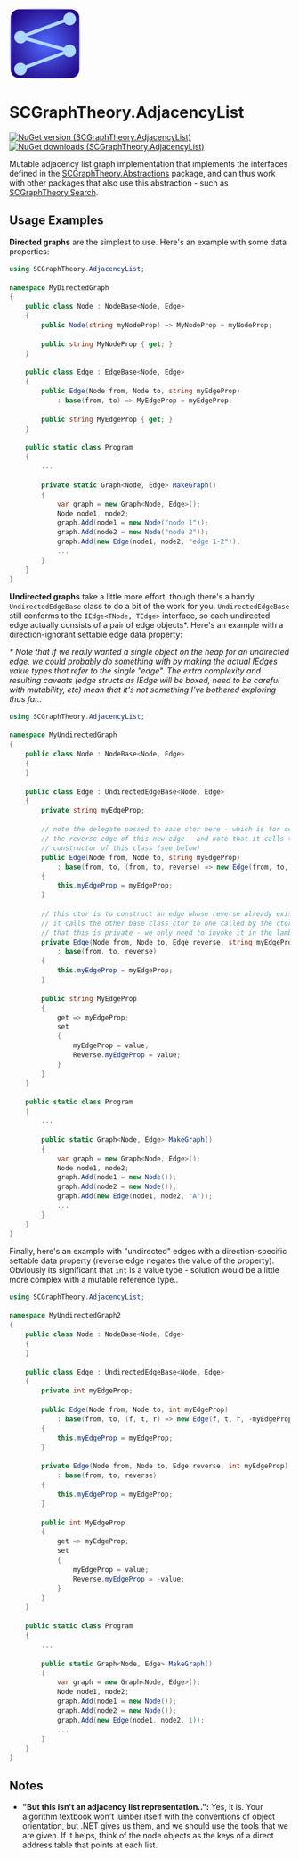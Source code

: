 ![SCGraphTheory Icon](src/AdjacencyList/SCGraphTheoryIcon.png)

# SCGraphTheory.AdjacencyList

[![NuGet version (SCGraphTheory.AdjacencyList)](https://img.shields.io/nuget/v/SCGraphTheory.AdjacencyList.svg?style=flat-square)](https://www.nuget.org/packages/SCGraphTheory.AdjacencyList/) [![NuGet downloads (SCGraphTheory.AdjacencyList)](https://img.shields.io/nuget/dt/SCGraphTheory.AdjacencyList.svg?style=flat-square)](https://www.nuget.org/packages/SCGraphTheory.AdjacencyList/)

Mutable adjacency list graph implementation that implements the interfaces defined in the [SCGraphTheory.Abstractions](https://github.com/sdcondon/SCGraphTheory.Abstractions) package, and can thus work with other packages that also use this abstraction - such as [SCGraphTheory.Search](https://github.com/sdcondon/SCGraphTheory.Search).

## Usage Examples

**Directed graphs** are the simplest to use. Here's an example with some data properties:

```csharp
using SCGraphTheory.AdjacencyList;

namespace MyDirectedGraph
{
    public class Node : NodeBase<Node, Edge>
    {
        public Node(string myNodeProp) => MyNodeProp = myNodeProp;

        public string MyNodeProp { get; }
    }

    public class Edge : EdgeBase<Node, Edge>
    {
        public Edge(Node from, Node to, string myEdgeProp)
            : base(from, to) => MyEdgeProp = myEdgeProp;

        public string MyEdgeProp { get; }
    }

    public static class Program
    {
        ...

        private static Graph<Node, Edge> MakeGraph()
        {
            var graph = new Graph<Node, Edge>();
            Node node1, node2;
            graph.Add(node1 = new Node("node 1"));
            graph.Add(node2 = new Node("node 2"));
            graph.Add(new Edge(node1, node2, "edge 1-2"));
            ...
        }
    }
}
```

**Undirected graphs** take a little more effort, though there's a handy `UndirectedEdgeBase` class to do a bit of the work for you. `UndirectedEdgeBase` still conforms to the `IEdge<TNode, TEdge>` interface, so each undirected edge actually consists of a pair of edge objects*. Here's an example with a direction-ignorant settable edge data property:

*\* Note that if we really wanted a single object on the heap for an undirected edge, we could probably do something with by making the actual IEdges value types that refer to the single "edge". The extra complexity and resulting caveats (edge structs as IEdge will be boxed, need to be careful with mutability, etc) mean that it's not something I've bothered exploring thus far..*

```csharp
using SCGraphTheory.AdjacencyList;

namespace MyUndirectedGraph
{
    public class Node : NodeBase<Node, Edge>
    {
    }

    public class Edge : UndirectedEdgeBase<Node, Edge>
    {
        private string myEdgeProp;

        // note the delegate passed to base ctor here - which is for constructing
        // the reverse edge of this new edge - and note that it calls the other
        // constructor of this class (see below)
        public Edge(Node from, Node to, string myEdgeProp)
            : base(from, to, (from, to, reverse) => new Edge(from, to, reverse, myEdgeProp))
        {
            this.myEdgeProp = myEdgeProp;
        }

        // this ctor is to construct an edge whose reverse already exists - note that
        // it calls the other base class ctor to one called by the ctor above. Also note
        // that this is private - we only need to invoke it in the lambda above.
        private Edge(Node from, Node to, Edge reverse, string myEdgeProp)
            : base(from, to, reverse)
        {
            this.myEdgeProp = myEdgeProp;
        }

        public string MyEdgeProp
        {
            get => myEdgeProp;
            set
            {
                myEdgeProp = value;
                Reverse.myEdgeProp = value;
            }
        }
    }

    public static class Program
    {
        ...

        public static Graph<Node, Edge> MakeGraph()
        {
            var graph = new Graph<Node, Edge>();
            Node node1, node2;
            graph.Add(node1 = new Node());
            graph.Add(node2 = new Node());
            graph.Add(new Edge(node1, node2, "A"));
            ...
        }
    }
}
```

Finally, here's an example with "undirected" edges with a direction-specific settable data property (reverse edge negates the value of the property). Obviously its significant that `int` is a value type - solution would be a little more complex with a mutable reference type..

```csharp
using SCGraphTheory.AdjacencyList;

namespace MyUndirectedGraph2
{
    public class Node : NodeBase<Node, Edge>
    {
    }

    public class Edge : UndirectedEdgeBase<Node, Edge>
    {
        private int myEdgeProp;

        public Edge(Node from, Node to, int myEdgeProp)
            : base(from, to, (f, t, r) => new Edge(f, t, r, -myEdgeProp))
        {
            this.myEdgeProp = myEdgeProp;
        }

        private Edge(Node from, Node to, Edge reverse, int myEdgeProp)
            : base(from, to, reverse)
        {
            this.myEdgeProp = myEdgeProp;
        }

        public int MyEdgeProp
        {
            get => myEdgeProp;
            set
            {
                myEdgeProp = value;
                Reverse.myEdgeProp = -value;
            }
        }
    }

    public static class Program
    {
        ...

        public static Graph<Node, Edge> MakeGraph()
        {
            var graph = new Graph<Node, Edge>();
            Node node1, node2;
            graph.Add(node1 = new Node());
            graph.Add(node2 = new Node());
            graph.Add(new Edge(node1, node2, 1));
            ...
        }
    }
}
```

## Notes

* **"But this isn't an adjacency list representation..":** Yes, it is. Your algorithm textbook won't lumber itself with the conventions of object orientation, but .NET gives us them, and we should use the tools that we are given. If it helps, think of the node objects as the keys of a direct address table that points at each list.
